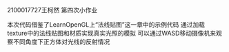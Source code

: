 2100017727王柯然 第四次小作业

本次代码借鉴了LearnOpenGL上“法线贴图”这一章中的示例代码
通过加载texture中的法线贴图和材质实现真实光照的模拟
可以通过WASD移动摄像机来观察不同角度下正方体对光线的反射情况